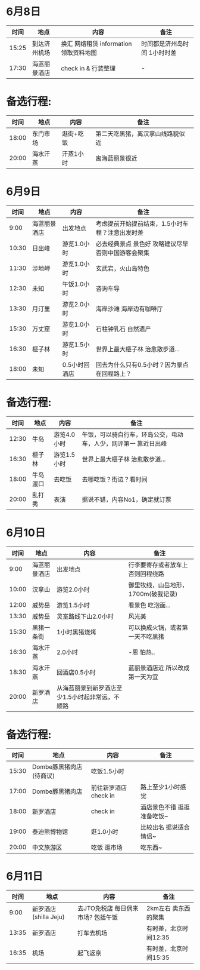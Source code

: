 # 6月8日     
    
| 时间 | 地点 | 内容 | 备注 |
| --- | --- | --- | --- |
| 15:25 | 到达济州机场 | 换汇 网络租赁 information领取资料地图 | 时间都是济州岛时间 1小时时差 |
| 17:30 | 海蓝丽景酒店 | check in & 行装整理 | - |  

# 备选行程:

| 时间 | 地点 | 内容 | 备注 |
| --- | --- | --- | --- |
| 18:00 | 东门市场 | 逛街+吃饭 | 第二天吃黑猪，离汉拿山线路貌似近 |  
| 20:00 | 海水汗蒸 | 汗蒸1小时 | 离海蓝丽景很近  |


# 6月9日 

| 时间 | 地点 | 内容 | 备注 |
| --- | --- | --- | --- |
| 9:00 | 海蓝丽景酒店 | 出发地点 | 考虑提前开始提前结束，1.5小时车程？注意出发时差 |
| 10:30 | 日出峰 | 游览1.0小时 | 必去经典景点 景色好 攻略建议尽早 否则中国游客会聚集  |
| 11:30 | 涉地岬 | 游览1.0小时 | 玄武岩，火山岛特色  |
| 12:30 | 未知 | 午饭1.0小时 | 咨询车导  |
| 13:30 | 月汀里 | 游览2.0小时 | 海岸沙滩 海岸边有咖啡厅  |
| 15:30 | 万丈窟 | 游览1.0小时  | 石柱钟乳石 自然遗产  |
| 16:30 | 榧子林 | 游览1.5小时 | 世界上最大榧子林 治愈散步道...  |
| 18:00 | 未知 | 0.5小时回酒店 | 回去为什么只有0.5小时？因为景点在回程路上？  |

# 备选行程:

| 时间 | 地点 | 内容 | 备注 |
| --- | --- | --- | --- |
| 12:30 | 牛岛 | 游览4.0小时 | 午饭，可以骑自行车，环岛公交，电动车，人少，网评第一 靠近日出峰 |
| 16:30 | 榧子林 | 游览1.5小时 | 世界上最大榧子林 治愈散步道...  |
| 18:00 | 牛岛渡口 | 去吃饭 | 去哪吃饭？街边？看时间  |
| 20:00 | 乱打秀 | 表演 | 据说不错，内容No1，确定就订票 |  


# 6月10日    

| 时间 | 地点 | 内容 | 备注 |
| --- | --- | --- | --- |
| 9:00 | 海蓝丽景酒店 | 出发地点 | 行李要寄存或者放车上 否则回程绕路  |
| 10:00 | 汉拿山 | 游览2.0小时 | 御里牧线，山岳地形，1700m(破我记录)  |
| 12:00 | 威势岳 | 游览1.5小时 | 看景色 吃泡面...  |
| 13:30 | 威势岳 | 灵室路线下山2.0小时 | 风光美  |
| 15:30 | 黑猪一条街 | 1小时黑猪烧烤 | 可以换成火锅，或者第一天不吃黑猪  |
| 16:30 | 海水汗蒸 | 2.0小时  | -恩 怕热..  |
| 18:30 | 海水汗蒸 | 回酒店0.5小时 | 蓝丽景酒店近 所以改成第一天为宜 |
| 20:00 | 新罗酒店 | 从海蓝丽景到新罗酒店至少1.5小时起非常远，不顺路 |  |

# 备选行程:

| 时间 | 地点 | 内容 | 备注 |
| --- | --- | --- | --- |
| 15:30 | Dombe豚黑猪肉店(待商议) | 吃饭1.5小时 |  |  
| 17:00 | Dombe豚黑猪肉店 | 前往新罗酒店check in | 路上至少1小时感觉 |
| 18:00 | 新罗酒店 | check in | 酒店景色不错 逛逛准备吃饭~ |
| 19:00 | 泰迪熊博物馆 | 逛1.0小时 | 比较出名 据说适合情侣~ |
| 20:00 | 中文旅游区 | 吃饭 逛市场 | 吃东西~ |
        
              
# 6月11日             

| 时间 | 地点 | 内容 | 备注 |
| --- | --- | --- | --- |
| 9:00 | 新罗酒店(shilla Jeju) | 去JTO免税店 每日偶来市场? 包括午饭 | 2km左右 卖东西的聚集 |  
| 13:35 | 新罗酒店 | 打车去机场 | 有时差，北京时间12:35 |  
| 16:35 | 机场 | 起飞返京 | 有时差，北京时间15:35 |  


    


